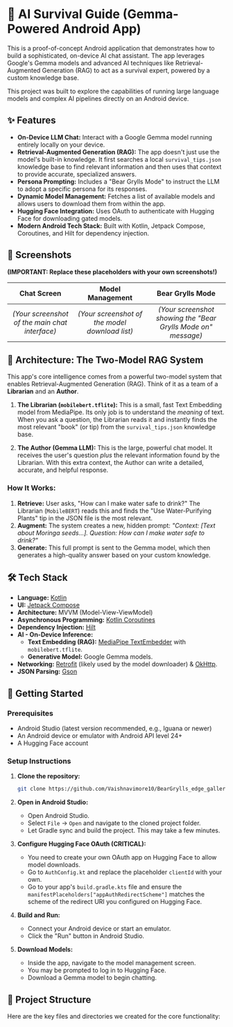 # 🤖 AI Survival Guide (Gemma-Powered Android App)

This is a proof-of-concept Android application that demonstrates how to build a sophisticated, on-device AI chat assistant. The app leverages Google's Gemma models and advanced AI techniques like Retrieval-Augmented Generation (RAG) to act as a survival expert, powered by a custom knowledge base.

This project was built to explore the capabilities of running large language models and complex AI pipelines directly on an Android device.

## ✨ Features

*   **On-Device LLM Chat:** Interact with a Google Gemma model running entirely locally on your device.
*   **Retrieval-Augmented Generation (RAG):** The app doesn't just use the model's built-in knowledge. It first searches a local `survival_tips.json` knowledge base to find relevant information and then uses that context to provide accurate, specialized answers.
*   **Persona Prompting:** Includes a "Bear Grylls Mode" to instruct the LLM to adopt a specific persona for its responses.
*   **Dynamic Model Management:** Fetches a list of available models and allows users to download them from within the app.
*   **Hugging Face Integration:** Uses OAuth to authenticate with Hugging Face for downloading gated models.
*   **Modern Android Tech Stack:** Built with Kotlin, Jetpack Compose, Coroutines, and Hilt for dependency injection.

## 📸 Screenshots

**(IMPORTANT: Replace these placeholders with your own screenshots!)**

| Chat Screen | Model Management | Bear Grylls Mode |
| :---: | :---: | :---: |
| *(Your screenshot of the main chat interface)* | *(Your screenshot of the model download list)* | *(Your screenshot showing the "Bear Grylls Mode on" message)* |

## 🧠 Architecture: The Two-Model RAG System

This app's core intelligence comes from a powerful two-model system that enables Retrieval-Augmented Generation (RAG). Think of it as a team of a **Librarian** and an **Author**.

1.  **The Librarian (`mobilebert.tflite`):** This is a small, fast Text Embedding model from MediaPipe. Its only job is to understand the *meaning* of text. When you ask a question, the Librarian reads it and instantly finds the most relevant "book" (or tip) from the `survival_tips.json` knowledge base.

2.  **The Author (Gemma LLM):** This is the large, powerful chat model. It receives the user's question *plus* the relevant information found by the Librarian. With this extra context, the Author can write a detailed, accurate, and helpful response.

### How It Works:
1.  **Retrieve:** User asks, "How can I make water safe to drink?" The Librarian (`MobileBERT`) reads this and finds the "Use Water-Purifying Plants" tip in the JSON file is the most relevant.
2.  **Augment:** The system creates a new, hidden prompt: *"Context: [Text about Moringa seeds...]. Question: How can I make water safe to drink?"*
3.  **Generate:** This full prompt is sent to the Gemma model, which then generates a high-quality answer based on your custom knowledge.

## 🛠️ Tech Stack

*   **Language:** [Kotlin](https://kotlinlang.org/)
*   **UI:** [Jetpack Compose](https://developer.android.com/jetpack/compose)
*   **Architecture:** MVVM (Model-View-ViewModel)
*   **Asynchronous Programming:** [Kotlin Coroutines](https://kotlinlang.org/docs/coroutines-guide.html)
*   **Dependency Injection:** [Hilt](https://developer.android.com/training/dependency-injection/hilt-android)
*   **AI - On-Device Inference:**
    *   **Text Embedding (RAG):** [MediaPipe TextEmbedder](httpss://developers.google.com/mediapipe/solutions/text/text_embedder/android) with `mobilebert.tflite`.
    *   **Generative Model:** Google Gemma models.
*   **Networking:** [Retrofit](https://square.github.io/retrofit/) (likely used by the model downloader) & [OkHttp](https://square.github.io/okhttp/).
*   **JSON Parsing:** [Gson](https://github.com/google/gson)

## 🚀 Getting Started

### Prerequisites
*   Android Studio (latest version recommended, e.g., Iguana or newer)
*   An Android device or emulator with Android API level 24+
*   A Hugging Face account

### Setup Instructions
1.  **Clone the repository:**
    ```bash
    git clone https://github.com/Vaishnavimore10/BearGrylls_edge_gallery_Gemma3n.git
    ```
2.  **Open in Android Studio:**
    *   Open Android Studio.
    *   Select `File` -> `Open` and navigate to the cloned project folder.
    *   Let Gradle sync and build the project. This may take a few minutes.

3.  **Configure Hugging Face OAuth (CRITICAL):**
    *   You need to create your own OAuth app on Hugging Face to allow model downloads.
    *   Go to `AuthConfig.kt` and replace the placeholder `clientId` with your own.
    *   Go to your app's `build.gradle.kts` file and ensure the `manifestPlaceholders["appAuthRedirectScheme"]` matches the scheme of the redirect URI you configured on Hugging Face.

4.  **Build and Run:**
    *   Connect your Android device or start an emulator.
    *   Click the "Run" button in Android Studio.

5.  **Download Models:**
    *   Inside the app, navigate to the model management screen.
    *   You may be prompted to log in to Hugging Face.
    *   Download a Gemma model to begin chatting.

## 📂 Project Structure

Here are the key files and directories we created for the core functionality:
